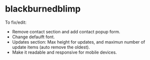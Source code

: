 # blackburnedblimp

To fix/edit:
- Remove contact section and add contact popup form.
- Change defaulft font.
- Updates section: Max height for updates, and maximun number of update items (auto remove the oldest).
- Make it readable and responsive for mobile devices.